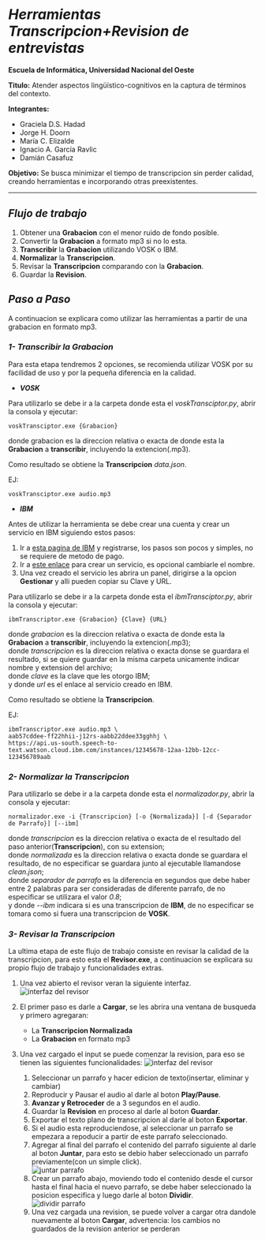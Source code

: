 # *Herramientas Transcripcion+Revision de entrevistas*

**Escuela de Informática, Universidad Nacional del Oeste**  

**Titulo:** Atender aspectos lingüístico-cognitivos en la captura de términos del contexto.

**Integrantes:** 
- Graciela D.S. Hadad
- Jorge H. Doorn
- María C. Elizalde
- Ignacio A. García Ravlic
- Damián Casafuz

**Objetivo:** Se busca minimizar el tiempo de transcripcion sin perder calidad, creando herramientas e incorporando otras preexistentes.

---
## ***Flujo de trabajo***

1. Obtener una **Grabacion** con el menor ruido de fondo posible.
2. Convertir la **Grabacion** a formato mp3 si no lo esta.
3. **Transcribir** la **Grabacion** utilizando VOSK o IBM.
4. **Normalizar** la **Transcripcion**.
5. Revisar la **Transcripcion** comparando con la **Grabacion**.
6. Guardar la **Revision**.



## ***Paso a Paso***
A continuacion se explicara como utilizar las herramientas a partir de una grabacion en formato mp3.


### ***1- Transcribir la Grabacion***
Para esta etapa tendremos 2 opciones, se recomienda utilizar VOSK por su facilidad de uso y por la pequeña diferencia en la calidad.

- ***VOSK***

Para utilizarlo se debe ir a la carpeta donde esta el *voskTransciptor.py*, abrir la consola y ejecutar:

```
voskTransciptor.exe {Grabacion}
```

donde grabacion es la direccion relativa o exacta de donde esta la **Grabacion** a **transcribir**, incluyendo la extencion(.mp3).

Como resultado se obtiene la **Transcripcion** *data.json*.

EJ: 
```
voskTransciptor.exe audio.mp3
```

- ***IBM***

Antes de utilizar la herramienta se debe crear una cuenta y crear un servicio en IBM siguiendo estos pasos:

1. Ir a [esta pagina de IBM](https://cloud.ibm.com/) y registrarse, los pasos son pocos y simples, no se requiere de metodo de pago.
2. Ir a [este enlace](https://cloud.ibm.com/catalog/services/speech-to-text) para crear un servicio, es opcional cambiarle el nombre.
3. Una vez creado el servicio les abrira un panel, dirigirse a la opcion **Gestionar** y alli pueden copiar su Clave y URL.

Para utilizarlo se debe ir a la carpeta donde esta el *ibmTransciptor.py*, abrir la consola y ejecutar:

```
ibmTranscriptor.exe {Grabacion} {Clave} {URL}
```

donde *grabacion* es la direccion relativa o exacta de donde esta la **Grabacion** a **transcribir**, incluyendo la extencion(.mp3);  
donde *transcripcion* es la direccion relativa o exacta donse se guardara el resultado, si se quiere guardar en la misma carpeta unicamente indicar nombre y extension del archivo;  
donde *clave* es la clave que les otorgo IBM;  
y donde *url* es el enlace al servicio creado en IBM.

Como resultado se obtiene la **Transcripcion**.

EJ: 
```
ibmTranscriptor.exe audio.mp3 \
aab57cddee-ff22hhii-j12rs-aabb22ddee33gghhj \
https://api.us-south.speech-to-text.watson.cloud.ibm.com/instances/12345678-12aa-12bb-12cc-123456789aab
```


### ***2- Normalizar la Transcripcion***
Para utilizarlo se debe ir a la carpeta donde esta el *normalizador.py*, abrir la consola y ejecutar:
    
```
normalizador.exe -i {Transcripcion} [-o {Normalizada}] [-d {Separador de Parrafo}] [--ibm]
```

donde *transcripcion* es la direccion relativa o exacta de el resultado del paso anterior(**Transcripcion**), con su extension;  
donde *normalizada* es la direccion relativa o exacta donde se guardara el resultado, de no especificar se guardara junto al ejecutable llamandose *clean.json*;  
donde *separador de parrafo* es la diferencia en segundos que debe haber entre 2 palabras para ser consideradas de diferente parrafo, de no especificar se utilizara el valor *0.8*;  
y donde *--ibm* indicara si es una transcripcion de **IBM**, de no especificar se tomara como si fuera una transcripcion de **VOSK**.


### ***3- Revisar la Transcripcion***
La ultima etapa de este flujo de trabajo consiste en revisar la calidad de la transcripcion, para esto esta el **Revisor.exe**, a continuacion se explicara su propio flujo de trabajo y funcionalidades extras. 

1. Una vez abierto el revisor veran la siguiente interfaz.  
![interfaz del revisor](./docs/revisor1.png "Revisor")

2. El primer paso es darle a **Cargar**, se les abrira una ventana de busqueda y primero agregaran:
    - La **Transcripcion Normalizada**
    - La **Grabacion** en formato mp3

3. Una vez cargado el input se puede comenzar la revision, para eso se tienen las siguientes funcionalidades:
    ![interfaz del revisor](./docs/revisor2.png "Controles")
    1. Seleccionar un parrafo y hacer edicion de texto(insertar, eliminar y cambiar)
    2. Reproducir y Pausar el audio al darle al boton **Play/Pause**.
    3. **Avanzar y Retroceder** de a 3 segundos en el audio.
    4. Guardar la **Revision** en proceso al darle al boton **Guardar**.
    5. Exportar el texto plano de transcripcion al darle al boton **Exportar**.
    6. Si el audio esta reproduciendose, al seleccionar un parrafo se empezara a repoducir a partir de este parrafo seleccionado.
    7. Agregar al final del parrafo el contenido del parrafo siguiente al darle al boton **Juntar**, para esto se debio haber seleccionado un parrafo previamente(con un simple click).  
    ![juntar parrafo](./docs/juntar.png "Juntar")
    8. Crear un parrafo abajo, moviendo todo el contenido desde el cursor hasta el final hacia el nuevo parrafo, se debe haber seleccionado la posicion especifica y luego darle al boton **Dividir**.  
    ![dividir parrafo](./docs/dividir.png "Dividir")
    9. Una vez cargada una revision, se puede volver a cargar otra dandole nuevamente al boton **Cargar**, advertencia: los cambios no guardados de la revision anterior se perderan
